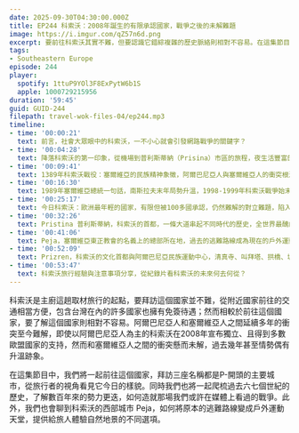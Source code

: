 ```yaml
---
date: 2025-09-30T04:30:00.000Z
title: EP244 科索沃：2008年誕生的有限承認國家，戰爭之後的未解難題
image: https://i.imgur.com/qZ57n6d.png
excerpt: 要前往科索沃其實不難，但要認識它錯綜複雜的歷史脈絡則相對不容易。在這集節目中，我們不只從旅行者的視角看見它今日的樣貌，更會一起了解數百年來的勢力更迭，如何造就那場我們或許在媒體上看過的戰爭，以及戰爭之後懸而未解的難題。
tags:
- Southeastern Europe
episode: 244
player:
  spotify: 1ttuP9YOl3F8ExPytW6b1S
  apple: 1000729215956
duration: '59:45'
guid: GUID-244
filepath: travel-wok-files-04/ep244.mp3
timeline:
- time: '00:00:21'
  text: 前言，社會大眾眼中的科索沃，一不小心就會引發網路戰爭的關鍵字？
- time: '00:04:28'
  text: 降落科索沃的第一印象，從機場到普利斯蒂納（Prisina）市區的旅程，夜生活豐富的城市，看不出來過去的戰火？
- time: '00:09:41'
  text: 1389年科索沃戰役：塞爾維亞的民族精神象徵，阿爾巴尼亞人與塞爾維亞人的衝突根源
- time: '00:16:30'
  text: 1989年塞爾維亞總統一句話，南斯拉夫末年局勢升溫，1998-1999年科索沃戰爭始末，北約與美國高度介入的戰爭
- time: '00:25:17'
  text: 今日科索沃：歐洲最年輕的國家，有限但被100多國承認，仍然難解的對立難題，陷入國會僵局間接影響援助
- time: '00:32:26'
  text: Pristina 普利斯蒂納，科索沃的首都，一條大道串起不同時代的歷史，全世界最醜的建築也在這裡？
- time: '00:41:06'
  text: Peja，塞爾維亞東正教會的名義上的總部所在地，過去的逃難路線成為現在的戶外運動天堂，鐵索攀登 (Via Ferrata) 初體驗
- time: '00:52:09'
  text: Prizren，科索沃的文化首都與阿爾巴尼亞民族運動中心，清真寺、叫拜塔、拱橋、城堡與舊市區同框，直接就是風景明信片
- time: '00:53:47'
  text: 科索沃旅行經驗與注意事項分享，從紀錄片看科索沃的未來何去何從？
---
```

科索沃是主廚這趟取材旅行的起點，要拜訪這個國家並不難，從附近國家前往的交通相當方便，包含台灣在內的許多國家也擁有免簽待遇；然而相較於前往這個國家，要了解這個國家則相對不容易。阿爾巴尼亞人和塞爾維亞人之間延續多年的衝突至今難解，即使以阿爾巴尼亞人為主的科索沃在2008年宣布獨立、且得到多數歐盟國家的支持，然而和塞爾維亞人之間的衝突懸而未解，過去幾年甚至情勢偶有升溫跡象。

在這集節目中，我們將一起前往這個國家，拜訪三座名稱都是P-開頭的主要城市，從旅行者的視角看見它今日的樣貌。同時我們也將一起爬梳過去六七個世紀的歷史，了解數百年來的勢力更迭，如何造就那場我們或許在媒體上看過的戰爭。此外，我們也會聊到科索沃的西部城市 Peja，如何將原本的逃難路線變成戶外運動天堂，提供給旅人體驗自然地景的不同選項。
